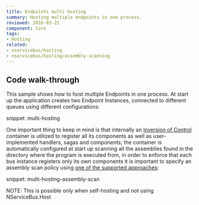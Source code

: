 ```yaml
---
title: Endpoints multi hosting
summary: Hosting multiple endpoints in one process.
reviewed: 2016-03-21
component: Core
tags:
- Hosting
related:
- nservicebus/hosting
- nservicebus/hosting/assembly-scanning
---
```


## Code walk-through

This sample shows how to host multiple Endpoints in one process. At start up the application creates two Endpoint Instances, connected to different queues using different configurations:

snippet: multi-hosting

One important thing to keep in mind is that internally an [Inversion of Control](/nservicebus/containers/) container is utilized to register all its components as well as user-implemented handlers, sagas and components; the container is automatically configured at start up scanning all the assemblies found in the directory where the program is executed from, in order to enforce that each bus instance registers only its own components it is important to specify an assembly scan policy using [one of the supported approaches](/nservicebus/hosting/assembly-scanning.md):

snippet: multi-hosting-assembly-scan

NOTE: This is possible only when self-hosting and not using NServiceBus.Host